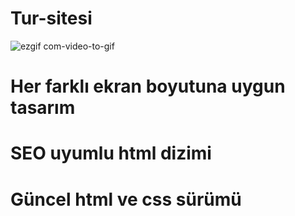﻿# Tur-sitesi 
 ![ezgif com-video-to-gif](https://github.com/emelzorlu/Tur-sitesi/assets/147662992/18bda665-2fad-4c27-ad29-c9bce509c734)

# Her farklı ekran boyutuna uygun tasarım 
# SEO uyumlu html dizimi
# Güncel html ve css sürümü


